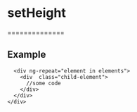 # setHeight
==============

Example
-------

```<div class="parent-element" set-height watchon="child-element">
  <div ng-repeat="element in elements">
    <div  class="child-element">
      //some code
    </div>
  </div>
</div>
